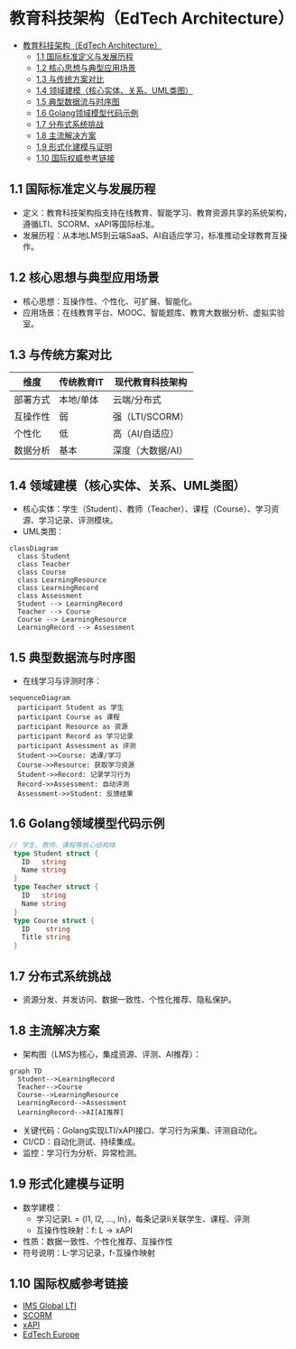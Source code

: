 # 教育科技架构（EdTech Architecture）

<!-- TOC START -->
- [教育科技架构（EdTech Architecture）](#教育科技架构edtech-architecture)
  - [1.1 国际标准定义与发展历程](#11-国际标准定义与发展历程)
  - [1.2 核心思想与典型应用场景](#12-核心思想与典型应用场景)
  - [1.3 与传统方案对比](#13-与传统方案对比)
  - [1.4 领域建模（核心实体、关系、UML类图）](#14-领域建模核心实体关系uml类图)
  - [1.5 典型数据流与时序图](#15-典型数据流与时序图)
  - [1.6 Golang领域模型代码示例](#16-golang领域模型代码示例)
  - [1.7 分布式系统挑战](#17-分布式系统挑战)
  - [1.8 主流解决方案](#18-主流解决方案)
  - [1.9 形式化建模与证明](#19-形式化建模与证明)
  - [1.10 国际权威参考链接](#110-国际权威参考链接)
<!-- TOC END -->

## 1.1 国际标准定义与发展历程

- 定义：教育科技架构指支持在线教育、智能学习、教育资源共享的系统架构，遵循LTI、SCORM、xAPI等国际标准。
- 发展历程：从本地LMS到云端SaaS、AI自适应学习，标准推动全球教育互操作。

## 1.2 核心思想与典型应用场景

- 核心思想：互操作性、个性化、可扩展、智能化。
- 应用场景：在线教育平台、MOOC、智能题库、教育大数据分析、虚拟实验室。

## 1.3 与传统方案对比

| 维度         | 传统教育IT     | 现代教育科技架构     |
|--------------|--------------|---------------------|
| 部署方式     | 本地/单体     | 云端/分布式         |
| 互操作性     | 弱            | 强（LTI/SCORM）     |
| 个性化       | 低            | 高（AI/自适应）     |
| 数据分析     | 基本          | 深度（大数据/AI）   |

## 1.4 领域建模（核心实体、关系、UML类图）

- 核心实体：学生（Student）、教师（Teacher）、课程（Course）、学习资源、学习记录、评测模块。
- UML类图：

```mermaid
classDiagram
  class Student
  class Teacher
  class Course
  class LearningResource
  class LearningRecord
  class Assessment
  Student --> LearningRecord
  Teacher --> Course
  Course --> LearningResource
  LearningRecord --> Assessment

```

## 1.5 典型数据流与时序图

- 在线学习与评测时序：

```mermaid
sequenceDiagram
  participant Student as 学生
  participant Course as 课程
  participant Resource as 资源
  participant Record as 学习记录
  participant Assessment as 评测
  Student->>Course: 选课/学习
  Course->>Resource: 获取学习资源
  Student->>Record: 记录学习行为
  Record->>Assessment: 自动评测
  Assessment->>Student: 反馈结果

```

## 1.6 Golang领域模型代码示例

```go
// 学生、教师、课程等核心结构体
 type Student struct {
   ID   string
   Name string
 }
 type Teacher struct {
   ID   string
   Name string
 }
 type Course struct {
   ID    string
   Title string
 }

```

## 1.7 分布式系统挑战

- 资源分发、并发访问、数据一致性、个性化推荐、隐私保护。

## 1.8 主流解决方案

- 架构图（LMS为核心，集成资源、评测、AI推荐）：

```mermaid
graph TD
  Student-->LearningRecord
  Teacher-->Course
  Course-->LearningResource
  LearningRecord-->Assessment
  LearningRecord-->AI[AI推荐]

```

- 关键代码：Golang实现LTI/xAPI接口、学习行为采集、评测自动化。
- CI/CD：自动化测试、持续集成。
- 监控：学习行为分析、异常检测。

## 1.9 形式化建模与证明

- 数学建模：
  - 学习记录L = {l1, l2, ..., ln}，每条记录li关联学生、课程、评测
  - 互操作性映射：f: L → xAPI
- 性质：数据一致性、个性化推荐、互操作性
- 符号说明：L-学习记录，f-互操作映射

## 1.10 国际权威参考链接

- [IMS Global LTI](https://www.imsglobal.org/activity/learning-tools-interoperability)
- [SCORM](https://scorm.com/)
- [xAPI](https://xapi.com/)
- [EdTech Europe](https://edtecheurope.com/)
